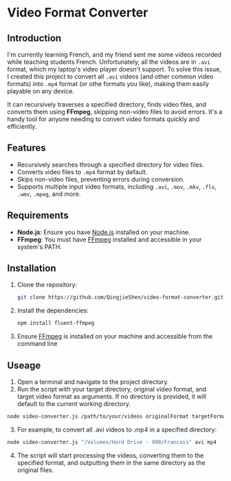 # Video Format Converter

## Introduction
I'm currently learning French, and my friend sent me some videos recorded while teaching students French. Unfortunately, all the videos are in `.avi` format, which my laptop's video player doesn't support. To solve this issue, I created this project to convert all `.avi` videos (and other common video formats) into `.mp4` format (or othe formats you like), making them easily playable on any device.

It can recursively traverses a specified directory, finds video files, and converts them using **FFmpeg**, skipping non-video files to avoid errors. It's a handy tool for anyone needing to convert video formats quickly and efficiently.

## Features

- Recursively searches through a specified directory for video files.
- Converts video files to `.mp4` format by default.
- Skips non-video files, preventing errors during conversion.
- Supports multiple input video formats, including `.avi`, `.mov`, `.mkv`, `.flv`, `.wmv`, `.mpeg`, and more.

## Requirements

- **Node.js**: Ensure you have [Node.js](https://nodejs.org/) installed on your machine.
- **FFmpeg**: You must have [FFmpeg](https://ffmpeg.org/download.html) installed and accessible in your system's PATH.

## Installation

1. Clone the repository:
   ```bash
   git clone https://github.com/QingjieShen/video-format-converter.git
   ```
2. Install the dependencies:
   ```bash
   npm install fluent-ffmpeg
   ```
3. Ensure [FFmpeg](https://www.ffmpeg.org/) is installed on your machine and accessible from the command line

## Useage

1. Open a terminal and navigate to the project directory.
2. Run the script with your target directory, original video format, and target video format as arguments. If no directory is provided, it will default to the current working directory.
  ```bash
  node video-converter.js /path/to/your/videos originalFormat targetFormat
  ```
3. For example, to convert all .avi videos to .mp4 in a specified directory:
  ```bash
  node video-converter.js "/Volumes/Hard Drive - 990/Francais" avi mp4
  ```
4. The script will start processing the videos, converting them to the specified format, and outputting them in the same directory as the original files.
